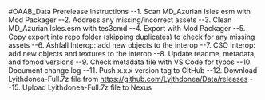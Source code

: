 #OAAB_Data Prerelease Instructions
--1. Scan MD_Azurian Isles.esm with Mod Packager
--2. Address any missing/incorrect assets
--3. Clean MD_Azurian Isles.esm with tes3cmd
--4. Export with Mod Packager
--5. Copy export into repo folder (skipping duplicates) to check for any missing assets
--6. Ashfall Interop: add new objects to the interop
--7. CSO Interop: add new objects and textures to the interop
--8. Update readme, metadata, and fomod versions
--9. Check metadata file with VS Code for typos
--10. Document change log
--11. Push x.x.x version tag to GitHub
--12. Download Lyithdonea-Full.7z  file from https://github.com/Lyithdonea/Data/releases
--15. Upload  Lyithdonea-Full.7z file to Nexus